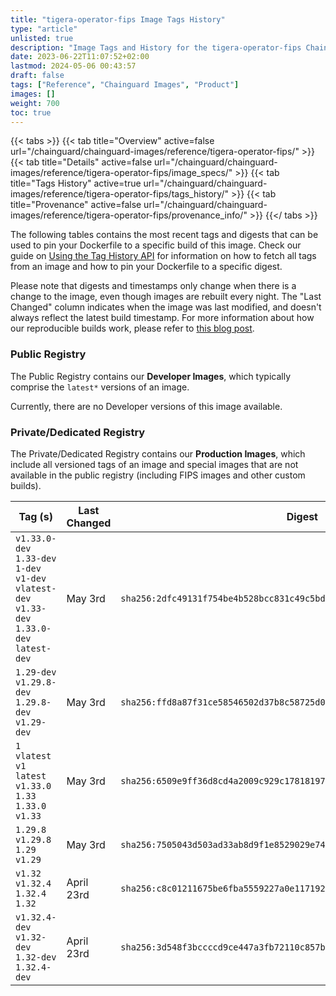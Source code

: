 ```yaml
---
title: "tigera-operator-fips Image Tags History"
type: "article"
unlisted: true
description: "Image Tags and History for the tigera-operator-fips Chainguard Image"
date: 2023-06-22T11:07:52+02:00
lastmod: 2024-05-06 00:43:57
draft: false
tags: ["Reference", "Chainguard Images", "Product"]
images: []
weight: 700
toc: true
---
```


{{< tabs >}}
{{< tab title="Overview" active=false url="/chainguard/chainguard-images/reference/tigera-operator-fips/" >}}
{{< tab title="Details" active=false url="/chainguard/chainguard-images/reference/tigera-operator-fips/image_specs/" >}}
{{< tab title="Tags History" active=true url="/chainguard/chainguard-images/reference/tigera-operator-fips/tags_history/" >}}
{{< tab title="Provenance" active=false url="/chainguard/chainguard-images/reference/tigera-operator-fips/provenance_info/" >}}
{{</ tabs >}}

The following tables contains the most recent tags and digests that can be used to pin your Dockerfile to a specific build of this image. Check our guide on [Using the Tag History API](/chainguard/chainguard-images/using-the-tag-history-api/) for information on how to fetch all tags from an image and how to pin your Dockerfile to a specific digest.

Please note that digests and timestamps only change when there is a change to the image, even though images are rebuilt every night. The "Last Changed" column indicates when the image was last modified, and doesn't always reflect the latest build timestamp. For more information about how our reproducible builds work, please refer to [this blog post](https://www.chainguard.dev/unchained/reproducing-chainguards-reproducible-image-builds).

### Public Registry
The Public Registry contains our **Developer Images**, which typically comprise the `latest*` versions of an image.

Currently, there are no Developer versions of this image available.

### Private/Dedicated Registry
The Private/Dedicated Registry contains our **Production Images**, which include all versioned tags of an image and special images that are not available in the public registry (including FIPS images and other custom builds).

| Tag (s)                                                                                        | Last Changed | Digest                                                                    |
|------------------------------------------------------------------------------------------------|--------------|---------------------------------------------------------------------------|
|  `v1.33.0-dev` `1.33-dev` `1-dev` `v1-dev` `vlatest-dev` `v1.33-dev` `1.33.0-dev` `latest-dev` | May 3rd      | `sha256:2dfc49131f754be4b528bcc831c49c5bd7f60cba7da02bb6764bef9872fc8616` |
|  `1.29-dev` `v1.29.8-dev` `1.29.8-dev` `v1.29-dev`                                             | May 3rd      | `sha256:ffd8a87f31ce58546502d37b8c58725d0744dd8a7e06dcc80c9993eb8ba1e5de` |
|  `1` `vlatest` `v1` `latest` `v1.33.0` `1.33` `1.33.0` `v1.33`                                 | May 3rd      | `sha256:6509e9ff36d8cd4a2009c929c17818197d1f790c5beb6b95522db542f9d04af4` |
|  `1.29.8` `v1.29.8` `1.29` `v1.29`                                                             | May 3rd      | `sha256:7505043d503ad33ab8d9f1e8529029e745660846fae5ddd528145a836f16a55b` |
|  `v1.32` `v1.32.4` `1.32.4` `1.32`                                                             | April 23rd   | `sha256:c8c01211675be6fba5559227a0e117192adb23ba3b3af2c6b8d4b02b04f8bccc` |
|  `v1.32.4-dev` `v1.32-dev` `1.32-dev` `1.32.4-dev`                                             | April 23rd   | `sha256:3d548f3bccccd9ce447a3fb72110c857b6553d50512e7e8f8c68f51dcf44719f` |


